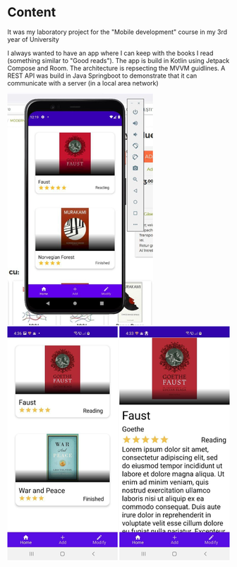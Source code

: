 # Content

It was my laboratory project for the "Mobile development" course in my 3rd year of University

I always wanted to have an app where I can keep with the books I read (something similar to "Good reads"). 
The app is build in Kotlin using Jetpack Compose and Room. 
The architecture is repsecting the MVVM guidlines. 
A REST API was build in Java Springboot to demonstrate that it can communicate with a server (in a local area network) 
<div>
<img src="/Images/phone.PNG" width="330"/>
<img src="/Images/phone2.jpg" width="250"/>
<img src="/Images/phone3.jpg" width="250"/>
</div>
